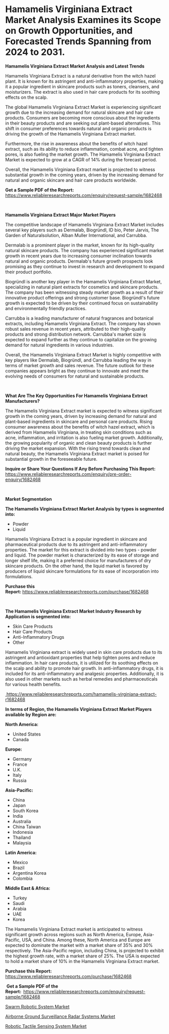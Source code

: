 <p><h1>Hamamelis Virginiana Extract Market Analysis Examines its Scope on Growth Opportunities, and Forecasted Trends Spanning from 2024 to 2031.</h1></p><p><strong>Hamamelis Virginiana Extract Market Analysis and Latest Trends</strong></p>
<p><p>Hamamelis Virginiana Extract is a natural derivative from the witch hazel plant. It is known for its astringent and anti-inflammatory properties, making it a popular ingredient in skincare products such as toners, cleansers, and moisturizers. The extract is also used in hair care products for its soothing effects on the scalp.</p><p>The global Hamamelis Virginiana Extract Market is experiencing significant growth due to the increasing demand for natural skincare and hair care products. Consumers are becoming more conscious about the ingredients in their beauty products and are seeking out plant-based alternatives. This shift in consumer preferences towards natural and organic products is driving the growth of the Hamamelis Virginiana Extract market.</p><p>Furthermore, the rise in awareness about the benefits of witch hazel extract, such as its ability to reduce inflammation, combat acne, and tighten pores, is also fueling the market growth. The Hamamelis Virginiana Extract Market is expected to grow at a CAGR of 14% during the forecast period.</p><p>Overall, the Hamamelis Virginiana Extract market is projected to witness substantial growth in the coming years, driven by the increasing demand for natural and organic skincare and hair care products worldwide.</p></p>
<p><strong>Get a Sample PDF of the Report:&nbsp;</strong> <a href="https://www.reliableresearchreports.com/enquiry/request-sample/1682468">https://www.reliableresearchreports.com/enquiry/request-sample/1682468</a></p>
<p>&nbsp;</p>
<p><strong>Hamamelis Virginiana Extract Major Market Players</strong></p>
<p><p>The competitive landscape of Hamamelis Virginiana Extract Market includes several key players such as Dermalab, Biogründl, ID bio, Peter Jarvis, The Garden of Naturalsolution, Alban Muller International, and Carrubba. </p><p>Dermalab is a prominent player in the market, known for its high-quality natural skincare products. The company has experienced significant market growth in recent years due to increasing consumer inclination towards natural and organic products. Dermalab's future growth prospects look promising as they continue to invest in research and development to expand their product portfolio.</p><p>Biogründl is another key player in the Hamamelis Virginiana Extract Market, specializing in natural plant extracts for cosmetics and skincare products. The company has been witnessing steady market growth as a result of their innovative product offerings and strong customer base. Biogründl's future growth is expected to be driven by their continued focus on sustainability and environmentally friendly practices.</p><p>Carrubba is a leading manufacturer of natural fragrances and botanical extracts, including Hamamelis Virginiana Extract. The company has shown robust sales revenue in recent years, attributed to their high-quality products and strong distribution network. Carrubba's market size is expected to expand further as they continue to capitalize on the growing demand for natural ingredients in various industries.</p><p>Overall, the Hamamelis Virginiana Extract Market is highly competitive with key players like Dermalab, Biogründl, and Carrubba leading the way in terms of market growth and sales revenue. The future outlook for these companies appears bright as they continue to innovate and meet the evolving needs of consumers for natural and sustainable products.</p></p>
<p>&nbsp;</p>
<p><strong>What Are The Key Opportunities For Hamamelis Virginiana Extract Manufacturers?</strong></p>
<p><p>The Hamamelis Virginiana Extract market is expected to witness significant growth in the coming years, driven by increasing demand for natural and plant-based ingredients in skincare and personal care products. Rising consumer awareness about the benefits of witch hazel extract, which is derived from Hamamelis Virginiana, in treating skin conditions such as acne, inflammation, and irritation is also fueling market growth. Additionally, the growing popularity of organic and clean beauty products is further driving the market expansion. With the rising trend towards clean and natural beauty, the Hamamelis Virginiana Extract market is poised for substantial growth in the foreseeable future.</p></p>
<p><strong>Inquire or Share Your Questions If Any Before Purchasing This Report:</strong> <a href="https://www.reliableresearchreports.com/enquiry/pre-order-enquiry/1682468">https://www.reliableresearchreports.com/enquiry/pre-order-enquiry/1682468</a></p>
<p>&nbsp;</p>
<p><strong>Market Segmentation</strong></p>
<p><strong>The Hamamelis Virginiana Extract Market Analysis by types is segmented into:</strong></p>
<p><ul><li>Powder</li><li>Liquid</li></ul></p>
<p><p>Hamamelis Virginiana Extract is a popular ingredient in skincare and pharmaceutical products due to its astringent and anti-inflammatory properties. The market for this extract is divided into two types - powder and liquid. The powder market is characterized by its ease of storage and longer shelf life, making it a preferred choice for manufacturers of dry skincare products. On the other hand, the liquid market is favored by producers of liquid skincare formulations for its ease of incorporation into formulations.</p></p>
<p><strong>Purchase this Report:&nbsp;</strong><a href="https://www.reliableresearchreports.com/purchase/1682468">https://www.reliableresearchreports.com/purchase/1682468</a></p>
<p>&nbsp;</p>
<p><strong>The Hamamelis Virginiana Extract Market Industry Research by Application is segmented into:</strong></p>
<p><ul><li>Skin Care Products</li><li>Hair Care Products</li><li>Anti-Inflammatory Drugs</li><li>Other</li></ul></p>
<p><p>Hamamelis Virginiana extract is widely used in skin care products due to its astringent and antioxidant properties that help tighten pores and reduce inflammation. In hair care products, it is utilized for its soothing effects on the scalp and ability to promote hair growth. In anti-inflammatory drugs, it is included for its anti-inflammatory and analgesic properties. Additionally, it is also used in other markets such as herbal remedies and pharmaceuticals for various health benefits.</p></p>
<p><a href="https://www.reliableresearchreports.com/hamamelis-virginiana-extract-r1682468">&nbsp;https://www.reliableresearchreports.com/hamamelis-virginiana-extract-r1682468</a></p>
<p><strong>In terms of Region, the Hamamelis Virginiana Extract Market Players available by Region are:</strong></p>
<p>
    <p> <strong> North America: </strong>
        <ul>
            <li>United States</li>
            <li>Canada</li>
        </ul>
        </p> 
    <p> <strong> Europe: </strong>
        <ul>
            <li>Germany</li>
            <li>France</li>
            <li>U.K.</li>
            <li>Italy</li>
            <li>Russia</li>
        </ul>
        </p> 
    <p> <strong> Asia-Pacific: </strong>
        <ul>
            <li>China</li>
            <li>Japan</li>
            <li>South Korea</li>
            <li>India</li>
            <li>Australia</li>
            <li>China Taiwan</li>
            <li>Indonesia</li>
            <li>Thailand</li>
            <li>Malaysia</li>
        </ul>
        </p> 
    <p> <strong> Latin America: </strong>
        <ul>
            <li>Mexico</li>
            <li>Brazil</li>
            <li>Argentina Korea</li>
            <li>Colombia</li>
        </ul>
        </p> 
    <p> <strong> Middle East & Africa: </strong>
        <ul>
            <li>Turkey</li>
            <li>Saudi</li>
            <li>Arabia</li>
            <li>UAE</li>
            <li>Korea</li>
        </ul>
    </p>
    </p>
<p><p>The Hamamelis Virginiana Extract market is anticipated to witness significant growth across regions such as North America, Europe, Asia-Pacific, USA, and China. Among these, North America and Europe are expected to dominate the market with a market share of 35% and 30% respectively. The Asia-Pacific region, including China, is projected to exhibit the highest growth rate, with a market share of 25%. The USA is expected to hold a market share of 10% in the Hamamelis Virginiana Extract market.</p></p>
<p><strong>Purchase this Report: </strong><a href="https://www.reliableresearchreports.com/purchase/1682468">https://www.reliableresearchreports.com/purchase/1682468</a></p>
<p>&nbsp;<strong>Get a Sample PDF of the Report:&nbsp;&nbsp;</strong><a href="https://www.reliableresearchreports.com/enquiry/request-sample/1682468">https://www.reliableresearchreports.com/enquiry/request-sample/1682468</a></p>
<p><strong></strong></p>
<p><p><a href="https://github.com/markusgodoy/Market-Research-Report-List-4/blob/main/swarm-robotic-system-market.md">Swarm Robotic System Market</a></p><p><a href="https://github.com/vimar16th/Market-Research-Report-List-5/blob/main/airborne-ground-surveillance-radar-systems-market.md">Airborne Ground Surveillance Radar Systems Market</a></p><p><a href="https://github.com/luckyshygirl/Market-Research-Report-List-5/blob/main/robotic-tactile-sensing-system-market.md">Robotic Tactile Sensing System Market</a></p></p>